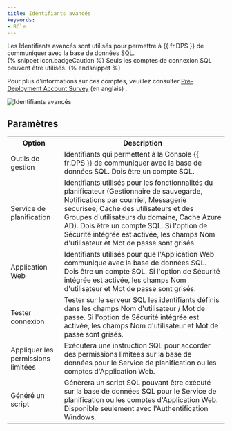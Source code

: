```yaml
---
title: Identifiants avancés
keywords:
- Rôle
---
```

Les Identifiants avancés sont utilisés pour permettre à {{ fr.DPS }} de communiquer avec la base de données SQL.  
{% snippet icon.badgeCaution %} 
Seuls les comptes de connexion SQL peuvent être utilisés. 
{% endsnippet %}
 
Pour plus d'informations sur ces comptes, veuillez consulter [Pre-Deployment Account Survey](/kb/devolutions-server/knowledge-base/pre-deployment-account-survey/) (en anglais) .  

![Identifiants avancés](/img/fr/server/ServerOp4032.png) 

## Paramètres 

<table>
	<tr>
		<th>
Option 
		</th>
		<th>
Description 
		</th>
	</tr>
	<tr>
		<td>
Outils de gestion 
		</td>
		<td>
Identifiants qui permettent à la Console {{ fr.DPS }} de communiquer avec la base de données SQL. Dois être un compte SQL. 
		</td>
	</tr>
	<tr>
		<td>
Service de planification 
		</td>
		<td>
Identifiants utilisés pour les fonctionnalités du planificateur (Gestionnaire de sauvegarde, Notifications par courriel, Messagerie sécurisée, Cache des utilisateurs et des Groupes d'utilisateurs du domaine, Cache Azure AD). Dois être un compte SQL. Si l'option de Sécurité intégrée est activée, les champs Nom d'utilisateur et Mot de passe sont grisés. 
		</td>
	</tr>
	<tr>
		<td>
Application Web 
		</td>
		<td>
Identifiants utilisés pour que l'Application Web communique avec la base de données SQL. Dois être un compte SQL. Si l'option de Sécurité intégrée est activée, les champs Nom d'utilisateur et Mot de passe sont grisés. 
		</td>
	</tr>
	<tr>
		<td>
Tester connexion 
		</td>
		<td>
Tester sur le serveur SQL les identifiants définis dans les champs Nom d'utilisateur / Mot de passe. Si l'option de Sécurité intégrée est activée, les champs Nom d'utilisateur et Mot de passe sont grisés. 
		</td>
	</tr>
	<tr>
		<td>
Appliquer les permissions limitées 
		</td>
		<td>
Exécutera une instruction SQL pour accorder des permissions limitées sur la base de données pour le Service de planification ou les comptes d'Application Web. 
		</td>
	</tr>
	<tr>
		<td>
Généré un script 
		</td>
		<td>
Génèrera un script SQL pouvant être exécuté sur la base de données SQL pour le Service de planification ou les comptes d'Application Web. Disponible seulement avec l'Authentification Windows. 
		</td>
	</tr>
</table>


